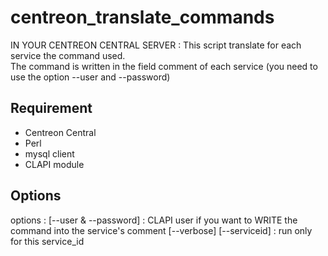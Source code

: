 # centreon_translate_commands

IN YOUR CENTREON CENTRAL SERVER :
This script translate for each service the command used. <br>
The command is written in the field comment of each service (you need to use the option --user and --password)

## Requirement

  - Centreon Central
  - Perl
  - mysql client
  - CLAPI module

## Options
options : [--user & --password] : CLAPI user if you want to WRITE the command into the service's comment
          [--verbose]
          [--serviceid] : run only for this service_id

